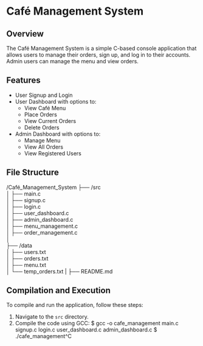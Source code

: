 # Café Management System

## Overview

The Café Management System is a simple C-based console application that allows users to manage their orders, sign up, and log in to their accounts. Admin users can manage the menu and view orders.

## Features

- User Signup and Login
- User Dashboard with options to:
  - View Café Menu
  - Place Orders
  - View Current Orders
  - Delete Orders
- Admin Dashboard with options to:
  - Manage Menu
  - View All Orders
  - View Registered Users

## File Structure

/Café_Management_System
├── /src  
│ ├── main.c  
│ ├── signup.c  
│ ├── login.c  
│ ├── user_dashboard.c  
│ ├── admin_dashboard.c  
│ ├── menu_management.c  
│ ├── order_management.c  
│  
├── /data  
│ ├── users.txt  
│ ├── orders.txt  
│ ├── menu.txt  
│ └── temp_orders.txt
|
├── README.md

## Compilation and Execution

To compile and run the application, follow these steps:

1. Navigate to the `src` directory.
2. Compile the code using GCC:
   $ gcc -o cafe_management main.c signup.c login.c user_dashboard.c admin_dashboard.c
   $ ./cafe_management^C
